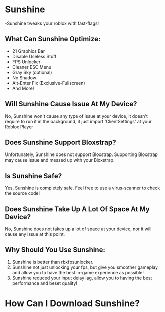 # Sunshine
  -Sunshine tweaks your roblox with fast-flags!

## What Can Sunshine Optimize:

- 21 Graphics Bar
- Disable Useless Stuff
- FPS Unlocker
- Cleaner ESC Menu
- Gray Sky (optional)
- No Shadow
- Alt-Enter Fix (Exclusive-Fullscreen)
- And More!

## Will Sunshine Cause Issue At My Device?
No, Sunshine won't cause any type of issue at your device, it doesn't require to run it in the background, it just import 'ClientSettings' at your Roblox Player

## Does Sunshine Support Bloxstrap?
Unfortunately, Sunshine does not support Bloxstrap. Supporting Bloxstrap may cause issue and messed up with your Bloxstrap.

## Is Sunshine Safe?
Yes, Sunshine is completely safe. Feel free to use a virus-scanner to check the source code!

## Does Sunshine Take Up A Lot Of Space At My Device?
No, Sunshine does not takes up a lot of space at your device, nor it will cause any issue at this point.

## Why Should You Use Sunshine:
1. Sunshine is better than rbxfpsunlocker.
2. Sunshine not just unlocking your fps, but give you smoother gameplay, and allow you to have the best in-game experience as possible!
3. Sunshine reduced your input delay lag, allow you to having the best performance and beset quality!

# How Can I Download Sunshine?
